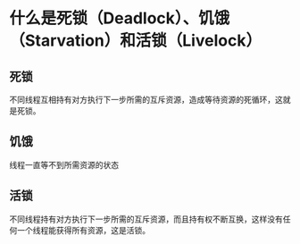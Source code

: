 # 什么是死锁（Deadlock）、饥饿（Starvation）和活锁（Livelock）

## 死锁

不同线程互相持有对方执行下一步所需的互斥资源，造成等待资源的死循环，这就是死锁。

## 饥饿

线程一直等不到所需资源的状态

## 活锁

不同线程持有对方执行下一步所需的互斥资源，而且持有权不断互换，这样没有任何一个线程能获得所有资源，这是活锁。
